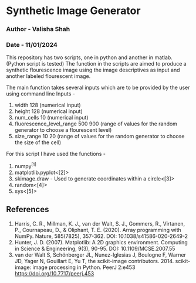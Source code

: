 # Synthetic Image Generator
### Author - Valisha Shah 
### Date - 11/01/2024

This repository has two scripts, one in python and another in matlab. (Python script is tested)
The function in the scripts are aimed to produce a synthetic flourescence image using the image descriptives as input and another labeled flourescent image. 

The main function takes several inputs which are to be provided by the user using command line 
Inputs - 
1. width 128 (numerical input)
2. height 128 (numerical input)
3. num_cells 10 (numerical input)
4. fluorescence_level_range 500 900 (range of values for the random generator to choose a flourescent level)
5. size_range 10 20 (range of values for the random generator to choose the size of the cell)


For this script I have used the functions - 
1. numpy<sup>[1]</sup>
2. matplotlib.pyplot<[2]>
3. skimage.draw - Used to generate coordinates within a circle<[3]>
4. random<[4]>
5. sys<[5]>

## References 
1. Harris, C. R., Millman, K. J., van der Walt, S. J., Gommers, R., Virtanen, P., Cournapeau, D., & Oliphant, T. E. (2020). Array programming with NumPy. Nature, 585(7825), 357-362. DOI: 10.1038/s41586-020-2649-2
2. Hunter, J. D. (2007). Matplotlib: A 2D graphics environment. Computing in Science & Engineering, 9(3), 90-95. DOI: 10.1109/MCSE.2007.55
3. van der Walt S, Schönberger JL, Nunez-Iglesias J, Boulogne F, Warner JD, Yager N, Gouillart E, Yu T, the scikit-image contributors. 2014. scikit-image: image processing in Python. PeerJ 2:e453 https://doi.org/10.7717/peerj.453

